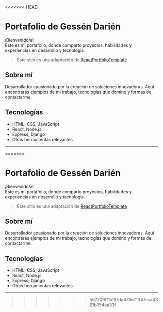 <<<<<<< HEAD
# Portafolio de Gessén Darién

¡Bienvenido/a!  
Este es mi portafolio, donde comparto proyectos, habilidades y experiencias en desarrollo y tecnología.

> Este sitio es una adaptación de [ReactPortfolioTemplate](https://github.com/paytonjewell/ReactPortfolioTemplate)

## Sobre mí

Desarrollador apasionado por la creación de soluciones innovadoras. Aquí encontrarás ejemplos de mi trabajo, tecnologías que domino y formas de contactarme.

## Tecnologías

- HTML, CSS, JavaScript
- React, Node.js
- Express, Django
- Otras herramientas relevantes

---
=======
# Portafolio de Gessén Darién

¡Bienvenido/a!  
Este es mi portafolio, donde comparto proyectos, habilidades y experiencias en desarrollo y tecnología.

> Este sitio es una adaptación de [ReactPortfolioTemplate](https://github.com/paytonjewell/ReactPortfolioTemplate)

## Sobre mí

Desarrollador apasionado por la creación de soluciones innovadoras. Aquí encontrarás ejemplos de mi trabajo, tecnologías que domino y formas de contactarme.

## Tecnologías

- HTML, CSS, JavaScript
- React, Node.js
- Express, Django
- Otras herramientas relevantes

---
>>>>>>> 567206ff1af97da473e71347cca6321b054aa33f
